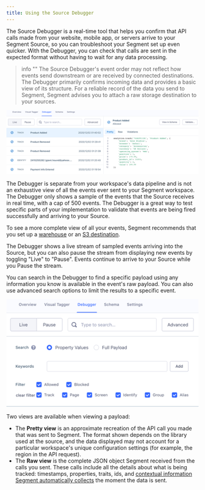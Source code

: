 ```yaml
---
title: Using the Source Debugger
---
```


The Source Debugger is a real-time tool that helps you confirm that API calls made from your website, mobile app, or servers arrive to your Segment Source, so you can troubleshoot your Segment set up even quicker. With the Debugger, you can check that calls are sent in the expected format without having to wait for any data processing.

> info ""
> The Source Debugger's event order may not reflect how events send downstream or are received by connected destinations. The Debugger primarily confirms incoming data and provides a basic view of its structure. For a reliable record of the data you send to Segment, Segment advises you to attach a raw storage destination to your sources. 

![A screenshot of the debugger view, with a Track event selected and the pretty view opened.](images/debugger_view.png)

The Debugger is separate from your workspace's data pipeline and is not an exhaustive view of all the events ever sent to your Segment workspace. The Debugger only shows a sample of the events that the Source receives in real time, with a cap of 500 events. The Debugger is a great way to test specific parts of your implementation to validate that events are being fired successfully and arriving to your Source.

To see a more complete view of all your events, Segment recommends that you set up a [warehouse](/docs/connections/storage/warehouses/) or an [S3 destination](/docs/connections/destinations/catalog/aws-s3/).

The Debugger shows a live stream of sampled events arriving into the Source, but you can also pause the stream from displaying new events by toggling "Live" to "Pause". Events continue to arrive to your Source while you Pause the stream.

You can search in the Debugger to find a specific payload using any information you know is available in the event's raw payload. You can also use advanced search options to limit the results to a specific event.

![Screenshot of the Debugger view with the Advanced options opened.](images/debugger_search.png)

Two views are available when viewing a payload:

* The **Pretty view** is an approximate recreation of the API call you made that was sent to Segment. The format shown depends on the library used at the source, and the data displayed may not account for a particular workspace's unique configuration settings (for example, the region in the API request).
* The **Raw view** is the complete JSON object Segment received from the calls you sent. These calls include all the details about what is being tracked: timestamps, properties, traits, ids, and [contextual information Segment automatically collects](/docs/connections/spec/common/#context-fields-automatically-collected) the moment the data is sent.
